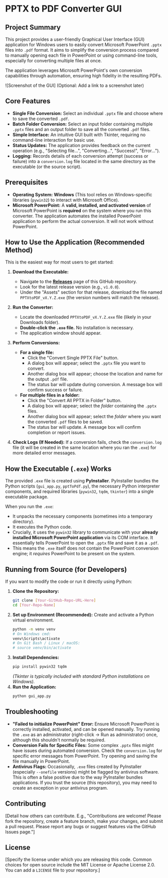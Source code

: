 # PPTX to PDF Converter GUI

## Project Summary

This project provides a user-friendly Graphical User Interface (GUI) application for Windows users to easily convert Microsoft PowerPoint `.pptx` files into `.pdf` format. It aims to simplify the conversion process compared to manually opening each file in PowerPoint or using command-line tools, especially for converting multiple files at once.

The application leverages Microsoft PowerPoint's own conversion capabilities through automation, ensuring high fidelity in the resulting PDFs.

![Screenshot of the GUI] (Optional: Add a link to a screenshot later)

## Core Features

*   **Single File Conversion:** Select an individual `.pptx` file and choose where to save the converted `.pdf`.
*   **Batch Folder Conversion:** Select an input folder containing multiple `.pptx` files and an output folder to save all the converted `.pdf` files.
*   **Simple Interface:** An intuitive GUI built with Tkinter, requiring no command-line interaction for basic use.
*   **Status Updates:** The application provides feedback on the current operation (e.g., "Selecting file...", "Converting...", "Success!", "Error...").
*   **Logging:** Records details of each conversion attempt (success or failure) into a `conversion.log` file located in the same directory as the executable (or the source script).

## Prerequisites

*   **Operating System:** **Windows** (This tool relies on Windows-specific libraries (`pywin32`) to interact with Microsoft Office).
*   **Microsoft PowerPoint:** A **valid, installed, and activated version** of Microsoft PowerPoint is **required** on the system where you run this converter. The application automates the installed PowerPoint application to perform the actual conversion. It will not work without PowerPoint.

## How to Use the Application (Recommended Method)

This is the easiest way for most users to get started:

1.  **Download the Executable:**
    *   Navigate to the [**Releases**](link-to-your-releases-page-later) page of this GitHub repository.
    *   Look for the latest release version (e.g., `v1.0.0`).
    *   Under the "Assets" section for that release, download the file named `PPTXtoPDF_vX.Y.Z.exe` (the version numbers will match the release).

2.  **Run the Converter:**
    *   Locate the downloaded `PPTXtoPDF_vX.Y.Z.exe` file (likely in your Downloads folder).
    *   **Double-click the `.exe` file.** No installation is necessary.
    *   The application window should appear.

3.  **Perform Conversions:**
    *   **For a single file:**
        *   Click the "Convert Single PPTX File" button.
        *   A dialog box will appear; select the `.pptx` file you want to convert.
        *   Another dialog box will appear; choose the location and name for the output `.pdf` file.
        *   The status bar will update during conversion. A message box will confirm success or failure.
    *   **For multiple files in a folder:**
        *   Click the "Convert All PPTX in Folder" button.
        *   A dialog box will appear; select the *folder* containing the `.pptx` files.
        *   Another dialog box will appear; select the *folder* where you want the converted `.pdf` files to be saved.
        *   The status bar will update. A message box will confirm completion or report issues.

4.  **Check Logs (If Needed):** If a conversion fails, check the `conversion.log` file (it will be created in the same location where you ran the `.exe`) for more detailed error messages.

## How the Executable (`.exe`) Works

The provided `.exe` file is created using **PyInstaller**. PyInstaller bundles the Python scripts (`gui_app.py`, `pptToPdf.py`), the necessary Python interpreter components, and required libraries (`pywin32`, `tqdm`, `tkinter`) into a single executable package.

When you run the `.exe`:
*   It unpacks the necessary components (sometimes into a temporary directory).
*   It executes the Python code.
*   Crucially, it uses the `pywin32` library to communicate with your **already installed Microsoft PowerPoint application** via its COM interface. It essentially tells PowerPoint to open the `.pptx` file and save it as a `.pdf`.
*   This means the `.exe` itself does not contain the PowerPoint conversion engine; it *requires* PowerPoint to be present on the system.

## Running from Source (for Developers)

If you want to modify the code or run it directly using Python:

1.  **Clone the Repository:**
    ```bash
    git clone [Your-GitHub-Repo-URL-Here]
    cd [Your-Repo-Name]
    ```
2.  **Set up Environment (Recommended):** Create and activate a Python virtual environment.
    ```bash
    python -m venv venv
    # On Windows cmd:
    venv\Scripts\activate
    # On Git Bash / Linux / macOS:
    # source venv/bin/activate
    ```
3.  **Install Dependencies:**
    ```bash
    pip install pywin32 tqdm
    ```
    *(Tkinter is typically included with standard Python installations on Windows).*
4.  **Run the Application:**
    ```bash
    python gui_app.py
    ```

## Troubleshooting

*   **"Failed to initialize PowerPoint" Error:** Ensure Microsoft PowerPoint is correctly installed, activated, and can be opened manually. Try running the `.exe` as an administrator (right-click -> Run as administrator) once, although this shouldn't normally be required.
*   **Conversion Fails for Specific Files:** Some complex `.pptx` files might have issues during automated conversion. Check the `conversion.log` for specific error messages from PowerPoint. Try opening and saving the file manually in PowerPoint.
*   **Antivirus Flags:** Occasionally, `.exe` files created by PyInstaller (especially `--onefile` versions) might be flagged by antivirus software. This is often a false positive due to the way PyInstaller bundles applications. If you trust the source (this repository), you may need to create an exception in your antivirus program.


## Contributing

[Detail how others can contribute. E.g., "Contributions are welcome! Please fork the repository, create a feature branch, make your changes, and submit a pull request. Please report any bugs or suggest features via the GitHub Issues page."]

## License

[Specify the license under which you are releasing this code. Common choices for open source include the MIT License or Apache License 2.0. You can add a `LICENSE` file to your repository.]